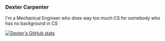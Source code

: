 ### Dexter Carpenter

I'm a Mechanical Engineer who does way too much CS for somebody who has no background in CS

[![Dexter's GitHub stats](https://github-readme-stats.vercel.app/api?username=DexterCarpenter&show_icons=true&theme=tokyonight)](https://github.com/anuraghazra/github-readme-stats)
